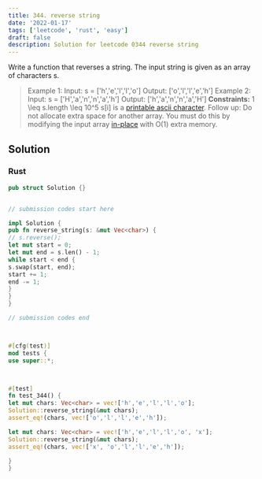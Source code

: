```yaml
---
title: 344. reverse string
date: '2022-01-17'
tags: ['leetcode', 'rust', 'easy']
draft: false
description: Solution for leetcode 0344 reverse string
---
```




Write a function that reverses a string. The input string is given as an array of characters s.



>   Example 1:
>   Input: s <TeX>=</TeX> ['h','e','l','l','o']
>   Output: ['o','l','l','e','h']
>   Example 2:
>   Input: s <TeX>=</TeX> ['H','a','n','n','a','h']
>   Output: ['h','a','n','n','a','H']
**Constraints:**
>   	1 <TeX>\leq</TeX> s.length <TeX>\leq</TeX> 10^5
>   	s[i] is a [printable ascii character](https://en.wikipedia.org/wiki/ASCII#Printable_characters).
>   Follow up: Do not allocate extra space for another array. You must do this by modifying the input array [in-place](https://en.wikipedia.org/wiki/In-place_algorithm) with O(1) extra memory.


## Solution


### Rust
```rust
pub struct Solution {}


// submission codes start here

impl Solution {
pub fn reverse_string(s: &mut Vec<char>) {
// s.reverse();
let mut start = 0;
let mut end = s.len() - 1;
while start < end {
s.swap(start, end);
start += 1;
end -= 1;
}
}
}

// submission codes end



#[cfg(test)]
mod tests {
use super::*;



#[test]
fn test_344() {
let mut chars: Vec<char> = vec!['h','e','l','l','o'];
Solution::reverse_string(&mut chars);
assert_eq!(chars, vec!['o','l','l','e','h']);

let mut chars: Vec<char> = vec!['h','e','l','l','o', 'x'];
Solution::reverse_string(&mut chars);
assert_eq!(chars, vec!['x', 'o','l','l','e','h']);

}
}

```
